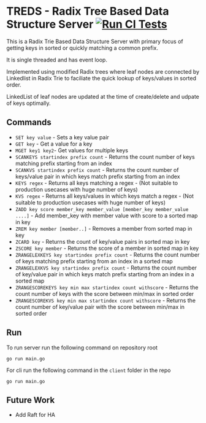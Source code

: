 # TREDS - Radix Tree Based Data Structure Server  [![Run CI Tests](https://github.com/absolutelightning/treds/actions/workflows/go.yml/badge.svg)](https://github.com/absolutelightning/treds/actions/workflows/go.yml)

This is a Radix Trie Based Data Structure Server with primary focus of getting keys in sorted or quickly matching a common prefix.

It is single threaded and has event loop.

Implemented using modified Radix trees where leaf nodes are connected by Linkedlist in Radix Trie to faciliate the quick lookup of keys/values in sorted order.

LinkedList of leaf nodes are updated at the time of create/delete and udpate of keys optimally.

## Commands 
* `SET key value` - Sets a key value pair
* `GET key` - Get a value for a key
* `MGET key1 key2`- Get values for multiple keys
* `SCANKEYS startindex prefix count` - Returns the count number of keys matching prefix starting from an index
* `SCANKVS startindex prefix count` - Returns the count number of keys/value pair in which keys match prefix starting from an index
* `KEYS regex` - Returns all keys matching a regex - (Not suitable to production usecases with huge number of keys)
* `KVS regex` - Returns all keys/values in which keys match a regex - (Not suitable to production usecases with huge number of keys)
* `ZADD key score member_key member_value [member_key member_value ....]` - Add member_key with member value with score to a sorted map in key
* `ZREM key member [member..]` - Removes a member from sorted map in key
* `ZCARD key` - Returns the count of key/value pairs in sorted map in key
* `ZSCORE key member` - Returns the score of a member in sorted map in key
* `ZRANGELEXKEYS key startindex prefix count` - Returns the count number of keys matching prefix starting from an index in a sorted map
* `ZRANGELEXKVS key startindex prefix count` - Returns the count number of key/value pair in which keys match prefix starting from an index in a sorted map
* `ZRANGESCOREKEYS key min max startindex count withscore` - Returns the count number of keys with the score between min/max in sorted order
* `ZRANGESCOREKVS key min max startindex count withscore` - Returns the count number of key/value pair with the score between min/max in sorted order

## Run 

To run server run the following command on repository root

```text
go run main.go 
```

For cli run the following command in the `client` folder in the repo

```text
go run main.go 
```

## Future Work
* Add Raft for HA

